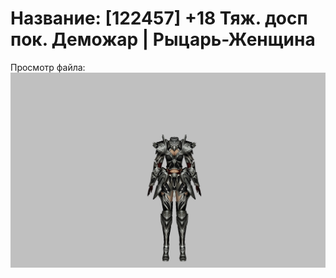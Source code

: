 # Название: [122457] +18 Тяж. досп пок. Деможар | Рыцарь-Женщина

Просмотр файла:
![p010034.png](p010034.png)